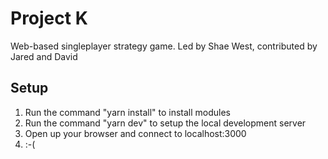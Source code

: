 # Project K
Web-based singleplayer strategy game. Led by Shae West, contributed by Jared and David

## Setup
1. Run the command "yarn install" to install modules
2. Run the command "yarn dev" to setup the local development server
3. Open up your browser and connect to localhost:3000
4. :-(